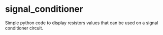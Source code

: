 # signal_conditioner
Simple python code to display resistors values that can be used on a signal conditioner circuit.
